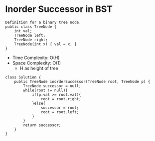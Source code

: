 # Inorder Successor in BST

```
Definition for a binary tree node.
public class TreeNode {
    int val;
    TreeNode left;
    TreeNode right;
    TreeNode(int x) { val = x; }
}
```

- Time Complexity: O(H)
- Space Complexity: O(1)
  - H as height of tree

```
class Solution {
    public TreeNode inorderSuccessor(TreeNode root, TreeNode p) {
        TreeNode successor = null;
        while(root != null){
            if(p.val >= root.val){
                root = root.right;
            }else{
                successor = root;
                root = root.left;
            }
        }
        return successor;
    }
}
```
